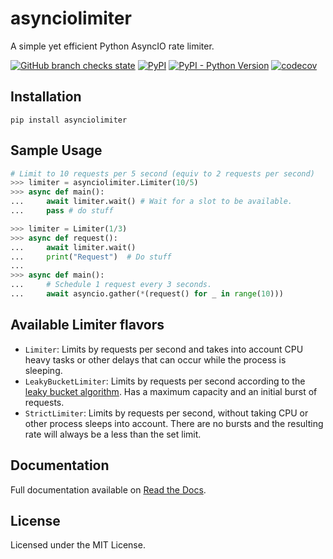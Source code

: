 # asynciolimiter
A simple yet efficient Python AsyncIO rate limiter.

[![GitHub branch checks state](https://img.shields.io/github/checks-status/bharel/asynciolimiter/master)](https://github.com/bharel/asynciolimiter/actions)
[![PyPI](https://img.shields.io/pypi/v/asynciolimiter)](https://pypi.org/project/asynciolimiter/)
[![PyPI - Python Version](https://img.shields.io/pypi/pyversions/asynciolimiter)](https://pypi.org/project/asynciolimiter/)
[![codecov](https://codecov.io/gh/bharel/asynciolimiter/branch/master/graph/badge.svg?token=BJBL909NH3)](https://codecov.io/gh/bharel/asynciolimiter)

## Installation
`pip install asynciolimiter`

## Sample Usage

```python
# Limit to 10 requests per 5 second (equiv to 2 requests per second)
>>> limiter = asynciolimiter.Limiter(10/5)
>>> async def main():
...     await limiter.wait() # Wait for a slot to be available.
...     pass # do stuff

>>> limiter = Limiter(1/3)
>>> async def request():
...     await limiter.wait()
...     print("Request")  # Do stuff
...
>>> async def main():
...     # Schedule 1 request every 3 seconds.
...     await asyncio.gather(*(request() for _ in range(10)))
```

## Available Limiter flavors

- `Limiter`: Limits by requests per second and takes into account CPU heavy
    tasks or other delays that can occur while the process is sleeping.
- `LeakyBucketLimiter`: Limits by requests per second according to the
    [leaky bucket algorithm](https://en.wikipedia.org/wiki/Leaky_bucket). Has a maximum capacity and an initial burst of
    requests.
- `StrictLimiter`: Limits by requests per second, without taking CPU or other
    process sleeps into account. There are no bursts and the resulting rate will
    always be a less than the set limit.

## Documentation

Full documentation available on [Read the Docs](https://asynciolimiter.readthedocs.io/en/latest/).

## License

Licensed under the MIT License.


